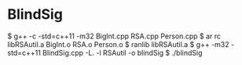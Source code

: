 # BlindSig
$ g++ -c -std=c++11 -m32 BigInt.cpp RSA.cpp Person.cpp
$ ar rc libRSAutil.a BigInt.o RSA.o Person.o 
$ ranlib libRSAutil.a
$ g++ -m32 -std=c++11 BlindSig.cpp -L. -l RSAutil -o blindSig
$ ./blindSig
